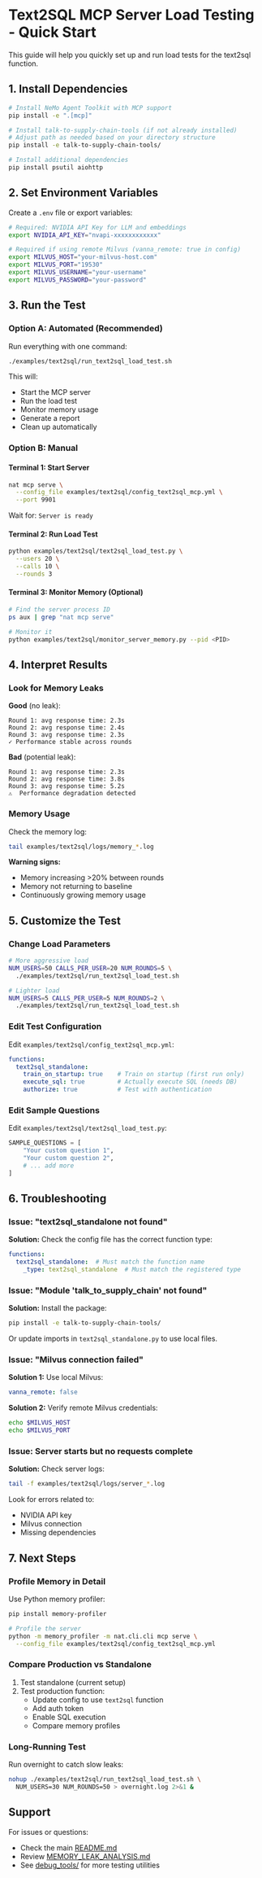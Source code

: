 # Text2SQL MCP Server Load Testing - Quick Start

This guide will help you quickly set up and run load tests for the text2sql function.

## 1. Install Dependencies

```bash
# Install NeMo Agent Toolkit with MCP support
pip install -e ".[mcp]"

# Install talk-to-supply-chain-tools (if not already installed)
# Adjust path as needed based on your directory structure
pip install -e talk-to-supply-chain-tools/

# Install additional dependencies
pip install psutil aiohttp
```

## 2. Set Environment Variables

Create a `.env` file or export variables:

```bash
# Required: NVIDIA API Key for LLM and embeddings
export NVIDIA_API_KEY="nvapi-xxxxxxxxxxxx"

# Required if using remote Milvus (vanna_remote: true in config)
export MILVUS_HOST="your-milvus-host.com"
export MILVUS_PORT="19530"
export MILVUS_USERNAME="your-username"
export MILVUS_PASSWORD="your-password"
```

## 3. Run the Test

### Option A: Automated (Recommended)

Run everything with one command:

```bash
./examples/text2sql/run_text2sql_load_test.sh
```

This will:
- Start the MCP server
- Run the load test
- Monitor memory usage
- Generate a report
- Clean up automatically

### Option B: Manual

#### Terminal 1: Start Server

```bash
nat mcp serve \
  --config_file examples/text2sql/config_text2sql_mcp.yml \
  --port 9901
```

Wait for: `Server is ready`

#### Terminal 2: Run Load Test

```bash
python examples/text2sql/text2sql_load_test.py \
  --users 20 \
  --calls 10 \
  --rounds 3
```

#### Terminal 3: Monitor Memory (Optional)

```bash
# Find the server process ID
ps aux | grep "nat mcp serve"

# Monitor it
python examples/text2sql/monitor_server_memory.py --pid <PID>
```

## 4. Interpret Results

### Look for Memory Leaks

**Good** (no leak):
```
Round 1: avg response time: 2.3s
Round 2: avg response time: 2.4s
Round 3: avg response time: 2.3s
✓ Performance stable across rounds
```

**Bad** (potential leak):
```
Round 1: avg response time: 2.3s
Round 2: avg response time: 3.8s
Round 3: avg response time: 5.2s
⚠️  Performance degradation detected
```

### Memory Usage

Check the memory log:
```bash
tail examples/text2sql/logs/memory_*.log
```

**Warning signs:**
- Memory increasing >20% between rounds
- Memory not returning to baseline
- Continuously growing memory usage

## 5. Customize the Test

### Change Load Parameters

```bash
# More aggressive load
NUM_USERS=50 CALLS_PER_USER=20 NUM_ROUNDS=5 \
  ./examples/text2sql/run_text2sql_load_test.sh

# Lighter load
NUM_USERS=5 CALLS_PER_USER=5 NUM_ROUNDS=2 \
  ./examples/text2sql/run_text2sql_load_test.sh
```

### Edit Test Configuration

Edit `examples/text2sql/config_text2sql_mcp.yml`:

```yaml
functions:
  text2sql_standalone:
    train_on_startup: true    # Train on startup (first run only)
    execute_sql: true         # Actually execute SQL (needs DB)
    authorize: true           # Test with authentication
```

### Edit Sample Questions

Edit `examples/text2sql/text2sql_load_test.py`:

```python
SAMPLE_QUESTIONS = [
    "Your custom question 1",
    "Your custom question 2",
    # ... add more
]
```

## 6. Troubleshooting

### Issue: "text2sql_standalone not found"

**Solution:** Check the config file has the correct function type:
```yaml
functions:
  text2sql_standalone:  # Must match the function name
    _type: text2sql_standalone  # Must match the registered type
```

### Issue: "Module 'talk_to_supply_chain' not found"

**Solution:** Install the package:
```bash
pip install -e talk-to-supply-chain-tools/
```

Or update imports in `text2sql_standalone.py` to use local files.

### Issue: "Milvus connection failed"

**Solution 1:** Use local Milvus:
```yaml
vanna_remote: false
```

**Solution 2:** Verify remote Milvus credentials:
```bash
echo $MILVUS_HOST
echo $MILVUS_PORT
```

### Issue: Server starts but no requests complete

**Solution:** Check server logs:
```bash
tail -f examples/text2sql/logs/server_*.log
```

Look for errors related to:
- NVIDIA API key
- Milvus connection
- Missing dependencies

## 7. Next Steps

### Profile Memory in Detail

Use Python memory profiler:
```bash
pip install memory-profiler

# Profile the server
python -m memory_profiler -m nat.cli.cli mcp serve \
  --config_file examples/text2sql/config_text2sql_mcp.yml
```

### Compare Production vs Standalone

1. Test standalone (current setup)
2. Test production function:
   - Update config to use `text2sql` function
   - Add auth token
   - Enable SQL execution
   - Compare memory profiles

### Long-Running Test

Run overnight to catch slow leaks:
```bash
nohup ./examples/text2sql/run_text2sql_load_test.sh \
  NUM_USERS=30 NUM_ROUNDS=50 > overnight.log 2>&1 &
```

## Support

For issues or questions:
- Check the main [README.md](./README.md)
- Review [MEMORY_LEAK_ANALYSIS.md](../../MEMORY_LEAK_ANALYSIS.md)
- See [debug_tools/](../../debug_tools/) for more testing utilities
